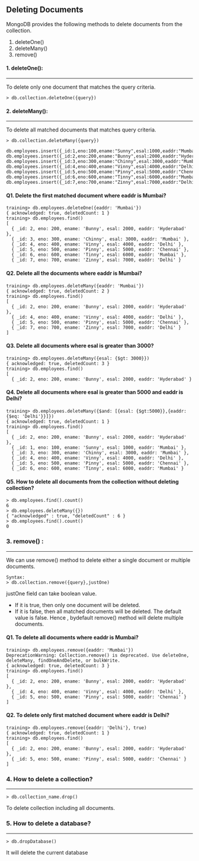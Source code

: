 ## Deleting Documents
MongoDB provides the following methods to delete documents from the collection.

1. deleteOne()
2. deleteMany()
3. remove()

#### 1. deleteOne():
---------------
To delete only one document that matches the query criteria.
```
> db.collection.deleteOne({query})
```

#### 2. deleteMany():
----------------
To delete all matched documents that matches query criteria.
```
> db.collection.deleteMany({query})
```

```
db.employees.insert({_id:1,eno:100,ename:"Sunny",esal:1000,eaddr:"Mumbai"})
db.employees.insert({_id:2,eno:200,ename:"Bunny",esal:2000,eaddr:"Hyderabad"})
db.employees.insert({_id:3,eno:300,ename:"Chinny",esal:3000,eaddr:"Mumbai"})
db.employees.insert({_id:4,eno:400,ename:"Vinny",esal:4000,eaddr:"Delhi"})
db.employees.insert({_id:5,eno:500,ename:"Pinny",esal:5000,eaddr:"Chennai"})
db.employees.insert({_id:6,eno:600,ename:"Tinny",esal:6000,eaddr:"Mumbai"})
db.employees.insert({_id:7,eno:700,ename:"Zinny",esal:7000,eaddr:"Delhi"})
```

#### Q1. Delete the first matched document where eaddr is Mumbai?

```
training> db.employees.deleteOne({eaddr: 'Mumbai'})
{ acknowledged: true, deletedCount: 1 }
training> db.employees.find()
[
  { _id: 2, eno: 200, ename: 'Bunny', esal: 2000, eaddr: 'Hyderabad' },
  { _id: 3, eno: 300, ename: 'Chinny', esal: 3000, eaddr: 'Mumbai' },
  { _id: 4, eno: 400, ename: 'Vinny', esal: 4000, eaddr: 'Delhi' },
  { _id: 5, eno: 500, ename: 'Pinny', esal: 5000, eaddr: 'Chennai' },
  { _id: 6, eno: 600, ename: 'Tinny', esal: 6000, eaddr: 'Mumbai' },
  { _id: 7, eno: 700, ename: 'Zinny', esal: 7000, eaddr: 'Delhi' }
```

#### Q2. Delete all the documents where eaddr is Mumbai?

```
training> db.employees.deleteMany({eaddr: 'Mumbai'})
{ acknowledged: true, deletedCount: 2 }
training> db.employees.find()
[
  { _id: 2, eno: 200, ename: 'Bunny', esal: 2000, eaddr: 'Hyderabad' },
  { _id: 4, eno: 400, ename: 'Vinny', esal: 4000, eaddr: 'Delhi' },
  { _id: 5, eno: 500, ename: 'Pinny', esal: 5000, eaddr: 'Chennai' },
  { _id: 7, eno: 700, ename: 'Zinny', esal: 7000, eaddr: 'Delhi' }
]
```

#### Q3. Delete all documents where esal is greater than 3000?
```
training> db.employees.deleteMany({esal: {$gt: 3000}})
{ acknowledged: true, deletedCount: 3 }
training> db.employees.find()
[
  { _id: 2, eno: 200, ename: 'Bunny', esal: 2000, eaddr: 'Hyderabad' }
```

#### Q4. Delete all documents where esal is greater than 5000 and eaddr is Delhi?
```
training> db.employees.deleteMany({$and: [{esal: {$gt:5000}},{eaddr: {$eq: 'Delhi'}}]})
{ acknowledged: true, deletedCount: 1 }
training> db.employees.find()
[
  { _id: 2, eno: 200, ename: 'Bunny', esal: 2000, eaddr: 'Hyderabad' },
  { _id: 1, eno: 100, ename: 'Sunny', esal: 1000, eaddr: 'Mumbai' },
  { _id: 3, eno: 300, ename: 'Chinny', esal: 3000, eaddr: 'Mumbai' },
  { _id: 4, eno: 400, ename: 'Vinny', esal: 4000, eaddr: 'Delhi' },
  { _id: 5, eno: 500, ename: 'Pinny', esal: 5000, eaddr: 'Chennai' },
  { _id: 6, eno: 600, ename: 'Tinny', esal: 6000, eaddr: 'Mumbai' }
```

#### Q5. How to delete all documents from the collection without deleting collection?

```
> db.employees.find().count()
6
> db.employees.deleteMany({})
{ "acknowledged" : true, "deletedCount" : 6 }
> db.employees.find().count()
0
```

### 3. remove() :
-------------
We can use remove() method to delete either a single document or multiple documents.
```
Syntax:
> db.collection.remove({query},justOne)
```
justOne field can take boolean value.
*   If it is true, then only one document will be deleted.
*   If it is false, then all matched documents will be deleted.
The default value is false. Hence , bydefault remove() method will delete multiple documents.

#### Q1. To delete all documents where eaddr is Mumbai?
```
training> db.employees.remove({eaddr: 'Mumbai'})
DeprecationWarning: Collection.remove() is deprecated. Use deleteOne, deleteMany, findOneAndDelete, or bulkWrite.
{ acknowledged: true, deletedCount: 3 }
training> db.employees.find()
[
  { _id: 2, eno: 200, ename: 'Bunny', esal: 2000, eaddr: 'Hyderabad' },
  { _id: 4, eno: 400, ename: 'Vinny', esal: 4000, eaddr: 'Delhi' },
  { _id: 5, eno: 500, ename: 'Pinny', esal: 5000, eaddr: 'Chennai' }
]
```

#### Q2. To delete only first matched document where eaddr is Delhi?
```
training> db.employees.remove({eaddr: 'Delhi'}, true)
{ acknowledged: true, deletedCount: 1 }
training> db.employees.find()
[
  { _id: 2, eno: 200, ename: 'Bunny', esal: 2000, eaddr: 'Hyderabad' },
  { _id: 5, eno: 500, ename: 'Pinny', esal: 5000, eaddr: 'Chennai' }
]
```

### 4. How to delete a collection?
--------------------------
```
> db.collection_name.drop()
```
To delete collection including all documents.

### 5. How to delete a database?
--------------------------
```
> db.dropDatabase()
```
It will delete the current database
